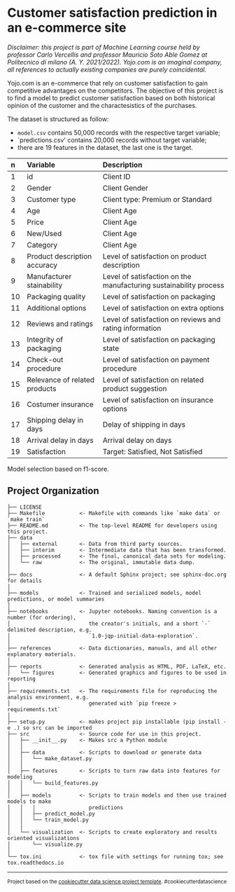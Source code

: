 # Customer satisfaction prediction in an e-commerce site

*Disclaimer: this project is part of Machine Learning course held by professor Carlo Vercellis and professor Mauricio Soto Able Gomez at Politecnico di milano (A. Y. 2021/2022). Yojo.com is an imaginal company, all references to actually existing companies are purely coincidental.*

Yojo.com is an e-commerce that rely on customer satisfaction to gain competitive advantages on the competitors. The objective of this project is to find a model to predict customer satisfaction based on both historical opinion of the customer and the charactesistics of the purchases.

The dataset is structured as follow:
* `model.csv` contains 50,000 records with the respective target variable;
* `predictions.csv' contains 20,000 records without target variable;
* there are 19 features in the dataset, the last one is the target.

| n    | Variable                      | Description                                                  |
| :--- | :---------------------------- | :----------------------------------------------------------- |
| 1    | id                            | Client ID                                                    |
| 2    | Gender                        | Client Gender                                                |
| 3    | Customer type                 | Client type: Premium or Standard                             |
| 4    | Age                           | Client Age                                                   |
| 5    | Price                         | Client Age                                                   |
| 6    | New/Used                      | Client Age                                                   |
| 7    | Category                      | Client Age                                                   |
| 8    | Product description accuracy  | Level of satisfaction on product description                 |
| 9    | Manufacturer stainability     | Level of satisfaction on the manufacturing sustainability process |
| 10   | Packaging quality             | Level of satisfaction on packaging                           |
| 11   | Additional options            | Level of satisfaction on extra options                       |
| 12   | Reviews and ratings           | Level of satisfaction on reviews and rating information      |
| 13   | Integrity of packaging        | Level of satisfaction on packaging state                     |
| 14   | Check-out procedure           | Level of satisfaction on payment procedure                   |
| 15   | Relevance of related products | Level of satisfaction on related product suggestion          |
| 16   | Costumer insurance            | Level of satisfaction on insurance options                   |
| 17   | Shipping delay in days        | Delay of shipping in days                                    |
| 18   | Arrival delay in days         | Arrival delay on days                                        |
| 19   | Satisfaction                  | Target: Satisfied, Not Satisfied                             |

Model selection based on f1-score.



Project Organization
------------

    ├── LICENSE
    ├── Makefile           <- Makefile with commands like `make data` or `make train`
    ├── README.md          <- The top-level README for developers using this project.
    ├── data
    │   ├── external       <- Data from third party sources.
    │   ├── interim        <- Intermediate data that has been transformed.
    │   ├── processed      <- The final, canonical data sets for modeling.
    │   └── raw            <- The original, immutable data dump.
    │
    ├── docs               <- A default Sphinx project; see sphinx-doc.org for details
    │
    ├── models             <- Trained and serialized models, model predictions, or model summaries
    │
    ├── notebooks          <- Jupyter notebooks. Naming convention is a number (for ordering),
    │                         the creator's initials, and a short `-` delimited description, e.g.
    │                         `1.0-jqp-initial-data-exploration`.
    │
    ├── references         <- Data dictionaries, manuals, and all other explanatory materials.
    │
    ├── reports            <- Generated analysis as HTML, PDF, LaTeX, etc.
    │   └── figures        <- Generated graphics and figures to be used in reporting
    │
    ├── requirements.txt   <- The requirements file for reproducing the analysis environment, e.g.
    │                         generated with `pip freeze > requirements.txt`
    │
    ├── setup.py           <- makes project pip installable (pip install -e .) so src can be imported
    ├── src                <- Source code for use in this project.
    │   ├── __init__.py    <- Makes src a Python module
    │   │
    │   ├── data           <- Scripts to download or generate data
    │   │   └── make_dataset.py
    │   │
    │   ├── features       <- Scripts to turn raw data into features for modeling
    │   │   └── build_features.py
    │   │
    │   ├── models         <- Scripts to train models and then use trained models to make
    │   │   │                 predictions
    │   │   ├── predict_model.py
    │   │   └── train_model.py
    │   │
    │   └── visualization  <- Scripts to create exploratory and results oriented visualizations
    │       └── visualize.py
    │
    └── tox.ini            <- tox file with settings for running tox; see tox.readthedocs.io


--------

<p><small>Project based on the <a target="_blank" href="https://drivendata.github.io/cookiecutter-data-science/">cookiecutter data science project template</a>. #cookiecutterdatascience</small></p>

